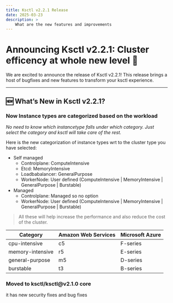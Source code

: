 ```yaml
---
title: Ksctl v2.2.1 Release
date: 2025-03-23
description: >
    What are the new features and improvements
---
```


# Announcing Ksctl v2.2.1: Cluster efficency at whole new level 🚀

We are excited to announce the release of Ksctl v2.2.1! This release brings a host of bugfixes and new features to transform your ksctl experience.

---

## 🆕 What’s New in Ksctl v2.2.1?

### Now Instance types are categorized based on the workload

*No need to know which instancetype falls under which category. Just select the category and ksctl will take care of the rest.*

Here is the new categorization of instance types wrt to the cluster type you have selected:

- Self managed
  - Controlplane: ComputeIntensive
  - Etcd: MemoryIntensive
  - Loadbabalancer: GeneralPurpose
  - WorkerNode: User defined (ComputeIntensive | MemoryIntensive | GeneralPurpose | Burstable)
- Managed
  - Controlplane: Managed so no option
  - WorkerNode: User defined (ComputeIntensive | MemoryIntensive | GeneralPurpose | Burstable)

> All these will help increase the performance and also reduce the cost of the cluster.

| Category | Amazon Web Services | Microsoft Azure |
| - | - | - |
| cpu-intensive | c5 | F-series |
| memory-intensive | r5 | E-series |
| general-purpose | m5 | D-series |
| burstable | t3 | B-series |


### Moved to ksctl/ksctl\@v2.1.0 core
it has new security fixes and bug fixes

